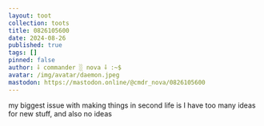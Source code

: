 ```yaml
---
layout: toot
collection: toots
title: 0826105600
date: 2024-08-26
published: true
tags: []
pinned: false
author: ⸸ commander ░ nova ⸸ :~$
avatar: /img/avatar/daemon.jpeg
mastodon: https://mastodon.online/@cmdr_nova/0826105600
---
```


my biggest issue with making things in second life is I have too many ideas for new stuff, and also no ideas
